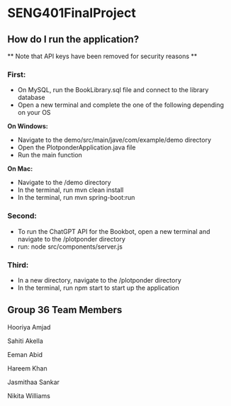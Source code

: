 # SENG401FinalProject

## How do I run the application?

** Note that API keys have been removed for security reasons **

### First: ###
- On MySQL, run the BookLibrary.sql file and connect to the library database
- Open a new terminal and complete the one of the following depending on your OS

**On Windows:**

- Navigate to the demo/src/main/jave/com/example/demo directory
- Open the PlotponderApplication.java file
- Run the main function

**On Mac:**

- Navigate to the /demo directory
- In the terminal, run mvn clean install
- In the terminal, run mvn spring-boot:run

### Second: ###
- To run the ChatGPT API for the Bookbot, open a new terminal and navigate to the /plotponder directory
- run: node src/components/server.js

### Third: ###
- In a new directory, navigate to the /plotponder directory
- In the terminal, run npm start to start up the application

## Group 36 Team Members
Hooriya Amjad

Sahiti Akella

Eeman Abid

Hareem Khan

Jasmithaa Sankar 

Nikita Williams 
